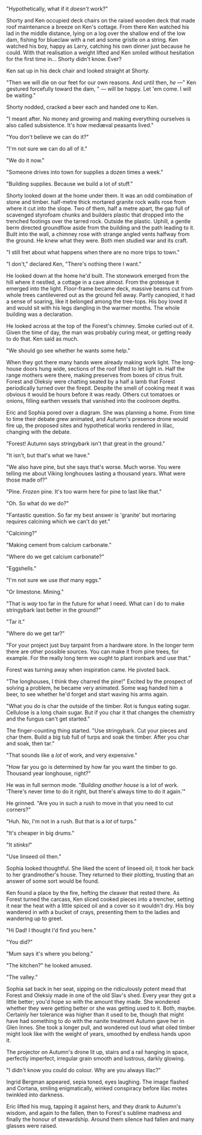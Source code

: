 "Hypothetically, what if it _doesn't_ work?"

Shorty and Ken occupied deck chairs on the raised wooden deck that made roof maintenance a breeze on Ken's cottage. From there Ken watched his lad in the middle distance, lying on a log over the shallow end of the low dam, fishing for blueclaw with a net and some gristle on a string. Ken watched his boy, happy as Larry, catching his own dinner just because he could. With that realisation a weight lifted and Ken smiled without hesitation for the first time in... Shorty didn't know. Ever?

Ken sat up in his deck chair and looked straight at Shorty.

"Then we will die on our feet for our own reasons. And until then, _he &mdash;_" Ken gestured forcefully toward the dam, " &mdash; will be happy. Let 'em come. I will be waiting."

Shorty nodded, cracked a beer each and handed one to Ken.

"I meant after. No money and growing and making everything ourselves is also called subsistence. It's how medi&aelig;val peasants lived."

"You don't believe we can do it?"

"I'm not sure we can do all of it."

"We do it now."

"Someone drives into town for supplies a dozen times a week."

"Building supplies. Because we build a lot of stuff."

Shorty looked down at the home under them. It was an odd combination of stone and timber. half-metre thick mortared granite rock walls rose from where it cut into the slope. Two of them, half a metre apart, the gap full of scavenged styrofoam chunks and builders plastic that dropped into the trenched footings over the tarred rock. Outside the plastic. Uphill, a gentle berm directed groundflow aside from the building and the path leading to it. Built into the wall, a chimney rose with strange angled vents halfway from the ground. He knew what they were. Both men studied war and its craft.

"I still fret about what happens when there are no more trips to town."

"I don't," declared Ken, "There's nothing there I want."

He looked down at the home he'd built. The stonework emerged from the hill where it nestled, a cottage in a cave almost. From the grotesque it emerged into the light. Floor-frame became deck, massive beams cut from whole trees cantilevered out as the ground fell away. Partly canopied, it had a sense of soaring, like it belonged among the tree-tops. His boy loved it and would sit with his legs dangling in the warmer months. The whole building was a declaration.

He looked across at the top of the Forest's chimney. Smoke curled out of it. Given the time of day, the man was probably curing meat, or getting ready to do that. Ken said as much. 

"We should go see whether he wants some help."

When they got there many hands were already making work light. The long-house doors hung wide, sections of the roof lifted to let light in. Half the range mothers were there, making preserves from boxes of citrus fruit. Forest and Oleksiy were chatting seated by a half a lamb that Forest periodically turned over the firepit. Despite the smell of cooking meat it was obvious it would be hours before it was ready. Others cut tomatoes or onions, filling earthen vessels that vanished into the coolroom depths.

Eric and Sophia pored over a diagram. She was planning a home. From time to time their debate grew animated, and Autumn's presence drone would fire up, the proposed sites and hypothetical works rendered in lilac, changing with the debate.

"Forest! Autumn says stringybark isn't that great in the ground."

"It isn't, but that's what we have."

"We also have pine, but she says that's worse. Much worse. You were telling me about Viking longhouses lasting a thousand years. What were those made of?"

"Pine. _Frozen_ pine. It's too warm here for pine to last like that."

"Oh. So what do we do?"

"Fantastic question. So far my best answer is 'granite' but mortaring requires calcining which we can't do yet."

"Calcining?"

"Making cement from calcium carbonate."

"Where do we get calcium carbonate?"

"Eggshells."

"I'm not sure we use _that_ many eggs."

"Or limestone. Mining."

"That is _way_ too far in the future for what I need. What can I do to make stringybark last better in the ground?"

"Tar it."

"Where do we get tar?"

"For your project just buy tarpaint from a hardware store. In the longer term there are other possible sources. You can make it from pine trees, for example. For the really long term we ought to plant ironbark and use that."

Forest was turning away when inspiration came. He pivoted back.

"The longhouses, I think they charred the pine!" Excited by the prospect of solving a problem, he became very animated. Some wag handed him a beer, to see whether he'd forget and start waving his arms again.

"What you do is char the outside of the timber. Rot is fungus eating sugar. Cellulose is a long chain sugar. But if you char it that changes the chemistry and the fungus can't get started."

The finger-counting thing started. "Use stringybark. Cut your pieces and char them. Build a big tub full of turps and soak the timber. After you char and soak, then tar."

"That sounds like a _lot_ of work, and very expensive."

"How far you go is determined by how far you want the timber to go. Thousand year longhouse, right?" 

He was in full sermon mode. "_Building another house_ is a lot of work. 'There's never time to do it right, but there's always time to do it again.'"

He grinned. "Are you in such a rush to move in that you need to cut corners?"

"Huh. No, I'm not in a rush. But that is a _lot_ of turps."

"It's cheaper in big drums."

"It _stinks!_"

"Use linseed oil then."

Sophia looked thoughtful. She liked the scent of linseed oil; it took her back to her grandmother's house. They returned to their plotting, trusting that an answer of some sort would be found.

Ken found a place by the fire, hefting the cleaver that rested there. As Forest turned the carcass, Ken sliced cooked pieces into a trencher, setting it near the heat with a little spiced oil and a cover so it wouldn't dry. His boy wandered in with a bucket of crays, presenting them to the ladies and wandering up to greet.

"Hi Dad! I thought I'd find you here."

"You did?"

"Mum says it's where you belong."

"The kitchen?" he looked amused.

"The valley."

Sophia sat back in her seat, sipping on the ridiculously potent mead that Forest and Oleksiy made in one of the old Slav's shed. Every year they got a little better; you'd hope so with the amount they made. She wondered whether they were getting better or she was getting used to it. Both, maybe. Certainly her tolerance was higher than it used to be, though that might have had something to do with the nanite treatment Autumn gave her in Glen Innes. She took a longer pull, and wondered out loud what oiled timber might look like with the weight of years, smoothed by endless hands upon it.

The projector on Autumn's drone lit up, stairs and a rail hanging in space, perfectly imperfect, irregular grain smooth and lustrous, darkly glowing.

"I didn't know you could do colour. Why are you always lilac?"

Ingrid Bergman appeared, sepia toned, eyes laughing. The image flashed and Cortana, smiling enigmatically, winked conspiracy before lilac motes twinkled into darkness.

Eric lifted his mug, tapping it against hers, and they drank to Autumn's wisdom, and again to the fallen, then to Forest's sublime madness and finally the honour of stewardship. Around them silence had fallen and many glasses were raised.

